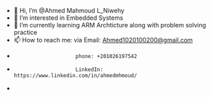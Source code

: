 - 👋 Hi, I’m @Ahmed Mahmoud L_Niwehy
- 👀 I’m interested in Embedded Systems
- 🌱 I’m currently learning ARM Archticture along with problem solving practice
- 📫 How to reach me: via Email: Ahmed1020100200@gmail.com
-                         phone: +201026197542
-                         LinkedIn: https://www.linkedin.com/in/ahmedmhmoud/
- 

<!---
AhmedLNiwehy/AhmedLNiwehy is a ✨ special ✨ repository because its `README.md` (this file) appears on your GitHub profile.
You can click the Preview link to take a look at your changes.
--->
